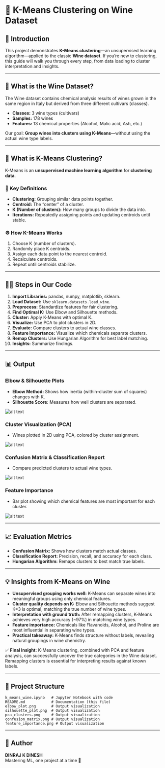 # 🍷 K-Means Clustering on Wine Dataset

## 📖 Introduction
This project demonstrates **K-Means clustering**—an unsupervised learning algorithm—applied to the classic **Wine dataset**. If you’re new to clustering, this guide will walk you through every step, from data loading to cluster interpretation and insights.

---

## 🍇 What is the Wine Dataset?
The Wine dataset contains chemical analysis results of wines grown in the same region in Italy but derived from three different cultivars (classes).

- **Classes:** 3 wine types (cultivars)
- **Samples:** 178 wines
- **Features:** 13 chemical properties (Alcohol, Malic acid, Ash, etc.)

Our goal: **Group wines into clusters using K-Means**—without using the actual wine type labels.

---

## 🤔 What is K-Means Clustering?
K-Means is an **unsupervised machine learning algorithm** for **clustering data**.

### 🔑 Key Definitions
- **Clustering:** Grouping similar data points together.
- **Centroid:** The “center” of a cluster.
- **K (Number of clusters):** How many groups to divide the data into.
- **Iterations:** Repeatedly assigning points and updating centroids until stable.

### ⚙️ How K-Means Works
1. Choose K (number of clusters).
2. Randomly place K centroids.
3. Assign each data point to the nearest centroid.
4. Recalculate centroids.
5. Repeat until centroids stabilize.

---

## 🧑‍💻 Steps in Our Code
1. **Import Libraries:** pandas, numpy, matplotlib, sklearn.
2. **Load Dataset:** Use `sklearn.datasets.load_wine`.
3. **Preprocess:** Standardize features for fair clustering.
4. **Find Optimal K:** Use Elbow and Silhouette methods.
5. **Cluster:** Apply K-Means with optimal K.
6. **Visualize:** Use PCA to plot clusters in 2D.
7. **Evaluate:** Compare clusters to actual wine classes.
8. **Feature Importance:** Visualize which chemicals separate clusters.
9. **Remap Clusters:** Use Hungarian Algorithm for best label matching.
10. **Insights:** Summarize findings.

---

## 📊 Output

### Elbow & Silhouette Plots
- **Elbow Method:** Shows how inertia (within-cluster sum of squares) changes with K.
- **Silhouette Score:** Measures how well clusters are separated.

![alt text](image.png)

### Cluster Visualization (PCA)
- Wines plotted in 2D using PCA, colored by cluster assignment.

![alt text](image-1.png)

### Confusion Matrix & Classification Report
- Compare predicted clusters to actual wine types.

![alt text](image-2.png)

### Feature Importance
- Bar plot showing which chemical features are most important for each cluster.

![alt text](image-3.png)

---

## 📈 Evaluation Metrics
- **Confusion Matrix:** Shows how clusters match actual classes.
- **Classification Report:** Precision, recall, and accuracy for each class.
- **Hungarian Algorithm:** Remaps clusters to best match true labels.

---

## 💡 Insights from K-Means on Wine
- **Unsupervised grouping works well:** K-Means can separate wines into meaningful groups using only chemical features.
- **Cluster quality depends on K:** Elbow and Silhouette methods suggest K=3 is optimal, matching the true number of wine types.
- **Interpretation with ground truth:** After remapping clusters, K-Means achieves very high accuracy (~97%) in matching wine types.
- **Feature importance:** Chemicals like Flavanoids, Alcohol, and Proline are most influential in separating wine types.
- **Practical takeaway:** K-Means finds structure without labels, revealing natural groupings in wine chemistry.

✅ **Final Insight:**
K-Means clustering, combined with PCA and feature analysis, can successfully uncover the true categories in the Wine dataset. Remapping clusters is essential for interpreting results against known labels.

---

## 📂 Project Structure
```
k_means_wine.ipynb   # Jupyter Notebook with code
README.md            # Documentation (this file)
elbow_plot.png       # Output visualization
silhouette_plot.png  # Output visualization
pca_clusters.png     # Output visualization
confusion_matrix.png # Output visualization
feature_importance.png # Output visualization
```

---

## 🙌 Author
**DINRAJ K DINESH**  
Mastering ML, one project at a time 🚀
